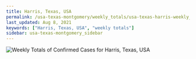 ```yaml
---
title: Harris, Texas, USA
permalink: /usa-texas-montgomery/weekly_totals/usa-texas-harris-weekly_totals.html
last_updated: Aug 8, 2021
keywords: ["Harris, Texas, USA", "weekly totals"]
sidebar: usa-texas-montgomery_sidebar
---
```


![Weekly Totals of Confirmed Cases for Harris, Texas, USA](/covid_tracker/images/graphs/usa-texas-harris-weekly_totals_graph.png)
